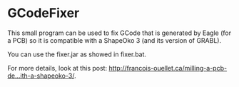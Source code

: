 # GCodeFixer

This small program can be used to fix GCode that is generated by Eagle (for a PCB) so it is compatible with a ShapeOko 3 (and its version of GRABL).

You can use the fixer.jar as showed in fixer.bat.

For more details, look at this post:  http://francois-ouellet.ca/milling-a-pcb-de…ith-a-shapeoko-3/.
